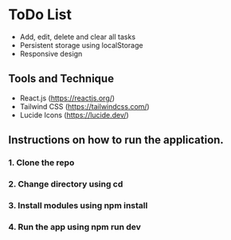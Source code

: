 # ToDo List


-  Add, edit, delete and clear all tasks
-  Persistent storage using localStorage
-  Responsive design

## Tools and Technique

- React.js         (https://reactjs.org/)
- Tailwind CSS     (https://tailwindcss.com/)
- Lucide Icons     (https://lucide.dev/)

## Instructions on how to run the application.

### 1. Clone the repo
### 2. Change directory using cd
### 3. Install modules using npm install
### 4. Run the app using npm run dev

